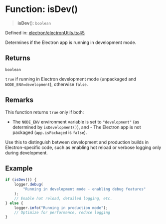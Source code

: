 # Function: isDev()

> **isDev**(): `boolean`

Defined in: [electron/electronUtils.ts:45](https://github.com/Nick2bad4u/Uptime-Watcher/blob/main/electron/electronUtils.ts#L45)

Determines if the Electron app is running in development mode.

## Returns

`boolean`

`true` if running in Electron development mode (unpackaged and
  `NODE_ENV=development`), otherwise `false`.

## Remarks

This function returns `true` only if both:

- The `NODE_ENV` environment variable is set to `"development"` (as determined
  by `isDevelopment()`), and - The Electron app is not packaged
  (`app.isPackaged` is `false`).

Use this to distinguish between development and production builds in
Electron-specific code, such as enabling hot reload or verbose logging only
during development.

## Example

```typescript
if (isDev()) {
    logger.debug(
        "Running in development mode - enabling debug features"
    );
    // Enable hot reload, detailed logging, etc.
} else {
    logger.info("Running in production mode");
    // Optimize for performance, reduce logging
}
```
